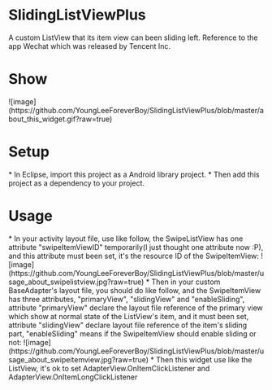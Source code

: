 SlidingListViewPlus
===================

A custom ListView that its item view can been sliding left. Reference to the app Wechat which was released by Tencent Inc. 
<h1>Show</h1>
![image](https://github.com/YoungLeeForeverBoy/SlidingListViewPlus/blob/master/about_this_widget.gif?raw=true)

<h1>Setup</h1>
* In Eclipse, import this project as a Android library project.
* Then add this project as a dependency to your project.

<h1>Usage</h1>
* In your activity layout file, use like follow, the SwipeListView has one attribute "swipeItemViewID" temporarily(I just thought one attribute now :P), and this attribute must been set, it's the resource ID of the SwipeItemView:
  ![image](https://github.com/YoungLeeForeverBoy/SlidingListViewPlus/blob/master/usage_about_swipelistview.jpg?raw=true)
* Then in your custom BaseAdapter's layout file, you should do like follow, and the SwipeItemView has three attributes, "primaryView", "slidingView" and "enableSliding", attribute "primaryView" declare the layout file reference of the primary view which show at normal state of the ListView's item, and it must been set, attribute "slidingView" declare layout file reference of the item's sliding part, "enableSliding" means if the SwipeItemView should enable sliding or not:
  ![image](https://github.com/YoungLeeForeverBoy/SlidingListViewPlus/blob/master/usage_about_swipeitemview.jpg?raw=true)
* Then this widget use like the ListView, it's ok to set AdapterView.OnItemClickListener and AdapterView.OnItemLongClickListener
